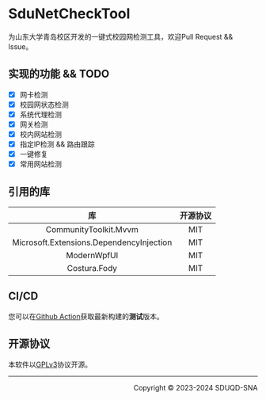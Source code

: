 # SduNetCheckTool

为山东大学青岛校区开发的一键式校园网检测工具，欢迎Pull Request && Issue。

## 实现的功能 && TODO

- [x] 网卡检测
- [x] 校园网状态检测
- [x] 系统代理检测
- [x] 网关检测
- [x] 校内网站检测
- [x] 指定IP检测 && 路由跟踪
- [x] 一键修复
- [x] 常用网站检测

## 引用的库

|库|开源协议|
|:---:|:---:|
|CommunityToolkit.Mvvm|MIT|
|Microsoft.Extensions.DependencyInjection|MIT|
|ModernWpfUI|MIT|
|Costura.Fody|MIT|

## CI/CD

您可以在[Github Action](https://github.com/SDUQD-SNA/SduNetCheckTool/actions)获取最新构建的**测试**版本。

## 开源协议

本软件以[GPLv3](https://github.com/SDUQD-SNA/SduNetCheckTool/blob/master/LICENSE.txt)协议开源。

---

<p align="right">Copyright © 2023-2024 SDUQD-SNA</p>
